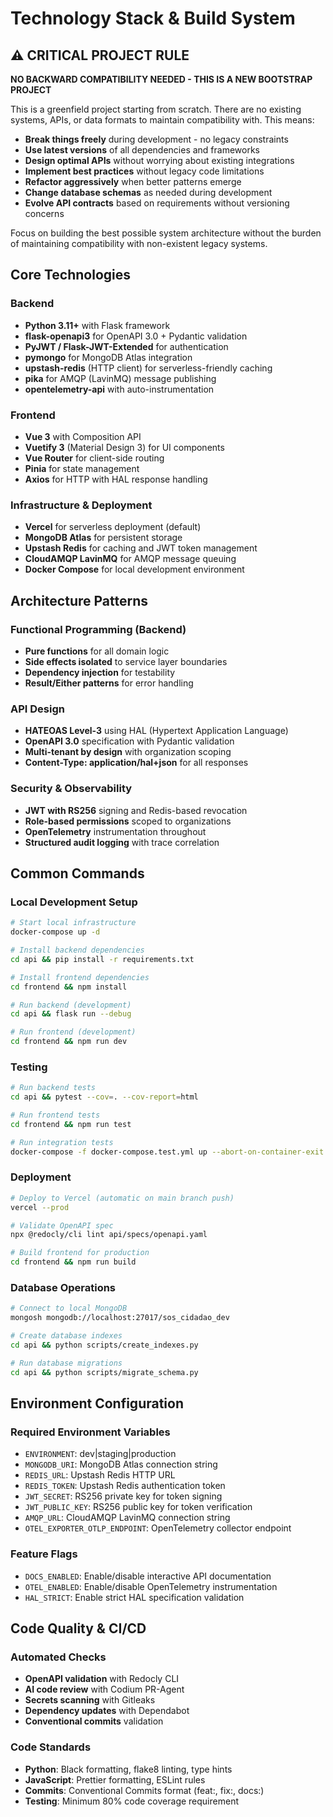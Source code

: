 # Technology Stack & Build System

## ⚠️ CRITICAL PROJECT RULE

**NO BACKWARD COMPATIBILITY NEEDED - THIS IS A NEW BOOTSTRAP PROJECT**

This is a greenfield project starting from scratch. There are no existing systems, APIs, or data formats to maintain compatibility with. This means:

- **Break things freely** during development - no legacy constraints
- **Use latest versions** of all dependencies and frameworks
- **Design optimal APIs** without worrying about existing integrations
- **Implement best practices** without legacy code limitations
- **Refactor aggressively** when better patterns emerge
- **Change database schemas** as needed during development
- **Evolve API contracts** based on requirements without versioning concerns

Focus on building the best possible system architecture without the burden of maintaining compatibility with non-existent legacy systems.

## Core Technologies

### Backend
- **Python 3.11+** with Flask framework
- **flask-openapi3** for OpenAPI 3.0 + Pydantic validation
- **PyJWT / Flask-JWT-Extended** for authentication
- **pymongo** for MongoDB Atlas integration
- **upstash-redis** (HTTP client) for serverless-friendly caching
- **pika** for AMQP (LavinMQ) message publishing
- **opentelemetry-api** with auto-instrumentation

### Frontend
- **Vue 3** with Composition API
- **Vuetify 3** (Material Design 3) for UI components
- **Vue Router** for client-side routing
- **Pinia** for state management
- **Axios** for HTTP with HAL response handling

### Infrastructure & Deployment
- **Vercel** for serverless deployment (default)
- **MongoDB Atlas** for persistent storage
- **Upstash Redis** for caching and JWT token management
- **CloudAMQP LavinMQ** for AMQP message queuing
- **Docker Compose** for local development environment

## Architecture Patterns

### Functional Programming (Backend)
- **Pure functions** for all domain logic
- **Side effects isolated** to service layer boundaries
- **Dependency injection** for testability
- **Result/Either patterns** for error handling

### API Design
- **HATEOAS Level-3** using HAL (Hypertext Application Language)
- **OpenAPI 3.0** specification with Pydantic validation
- **Multi-tenant by design** with organization scoping
- **Content-Type: application/hal+json** for all responses

### Security & Observability
- **JWT with RS256** signing and Redis-based revocation
- **Role-based permissions** scoped to organizations
- **OpenTelemetry** instrumentation throughout
- **Structured audit logging** with trace correlation

## Common Commands

### Local Development Setup
```bash
# Start local infrastructure
docker-compose up -d

# Install backend dependencies
cd api && pip install -r requirements.txt

# Install frontend dependencies
cd frontend && npm install

# Run backend (development)
cd api && flask run --debug

# Run frontend (development)
cd frontend && npm run dev
```

### Testing
```bash
# Run backend tests
cd api && pytest --cov=. --cov-report=html

# Run frontend tests
cd frontend && npm run test

# Run integration tests
docker-compose -f docker-compose.test.yml up --abort-on-container-exit
```

### Deployment
```bash
# Deploy to Vercel (automatic on main branch push)
vercel --prod

# Validate OpenAPI spec
npx @redocly/cli lint api/specs/openapi.yaml

# Build frontend for production
cd frontend && npm run build
```

### Database Operations
```bash
# Connect to local MongoDB
mongosh mongodb://localhost:27017/sos_cidadao_dev

# Create database indexes
cd api && python scripts/create_indexes.py

# Run database migrations
cd api && python scripts/migrate_schema.py
```

## Environment Configuration

### Required Environment Variables
- `ENVIRONMENT`: dev|staging|production
- `MONGODB_URI`: MongoDB Atlas connection string
- `REDIS_URL`: Upstash Redis HTTP URL
- `REDIS_TOKEN`: Upstash Redis authentication token
- `JWT_SECRET`: RS256 private key for token signing
- `JWT_PUBLIC_KEY`: RS256 public key for token verification
- `AMQP_URL`: CloudAMQP LavinMQ connection string
- `OTEL_EXPORTER_OTLP_ENDPOINT`: OpenTelemetry collector endpoint

### Feature Flags
- `DOCS_ENABLED`: Enable/disable interactive API documentation
- `OTEL_ENABLED`: Enable/disable OpenTelemetry instrumentation
- `HAL_STRICT`: Enable strict HAL specification validation

## Code Quality & CI/CD

### Automated Checks
- **OpenAPI validation** with Redocly CLI
- **AI code review** with Codium PR-Agent
- **Secrets scanning** with Gitleaks
- **Dependency updates** with Dependabot
- **Conventional commits** validation

### Code Standards
- **Python**: Black formatting, flake8 linting, type hints
- **JavaScript**: Prettier formatting, ESLint rules
- **Commits**: Conventional Commits format (feat:, fix:, docs:)
- **Testing**: Minimum 80% code coverage requirement